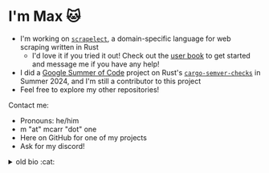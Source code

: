 # I'm Max 🐱

- I'm working on [`scrapelect`](https://github.com/suaviloquence/scrapelect), a domain-specific language for web scraping written in Rust
  - I'd love it if you tried it out! Check out the [user book](https://suaviloquence.github.io/scrapelect/) to get started and message me if you have any help!
- I did a [Google Summer of Code](https://blog.mcarr.one/tags/gsoc24/) project on Rust's [`cargo-semver-checks`](https://github.com/obi1kenobi/cargo-semver-checks) in Summer 2024, and I'm still a contributor to this project
- Feel free to explore my other repositories!

Contact me:

- Pronouns: he/him
- m "at" mcarr "dot" one
- Here on GitHub for one of my projects
- Ask for my discord!

<details>
  <summary>old bio :cat:</summary>

  ```c
  assert(strcmp("-0.5" + 1, "0.5") == 0)
  ```

</details>
